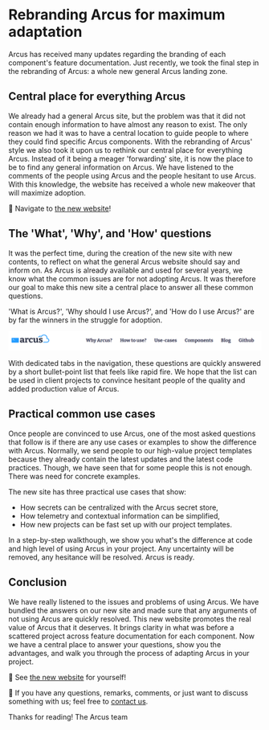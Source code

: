 # Rebranding Arcus for maximum adaptation
Arcus has received many updates regarding the branding of each component's feature documentation. Just recently, we took the final step in the rebranding of Arcus: a whole new general Arcus landing zone.

## Central place for everything Arcus
We already had a general Arcus site, but the problem was that it did not contain enough information to have almost any reason to exist. The only reason we had it was to have a central location to guide people to where they could find specific Arcus components. With the rebranding of Arcus' style we also took it upon us to rethink our central place for everything Arcus. Instead of it being a meager 'forwarding' site, it is now the place to be to find any general information on Arcus. We have listened to the comments of the people using Arcus and the people hesitant to use Arcus. With this knowledge, the website has received a whole new makeover that will maximize adoption.

🎉 Navigate to [the new website](https://arcus-azure.net/)!

## The 'What', 'Why', and 'How' questions
It was the perfect time, during the creation of the new site with new contents, to reflect on what the general Arcus website should say and inform on. As Arcus is already available and used for several years, we know what the common issues are for not adopting Arcus. It was therefore our goal to make this new site a central place to answer all these common questions.

'What is Arcus?', 'Why should I use Arcus?', and 'How do I use Arcus?' are by far the winners in the struggle for adoption.

![Arcus site navigation](media/navigation.png)

With dedicated tabs in the navigation, these questions are quickly answered by a short bullet-point list that feels like rapid fire. We hope that the list can be used in client projects to convince hesitant people of the quality and added production value of Arcus.

## Practical common use cases
Once people are convinced to use Arcus, one of the most asked questions that follow is if there are any use cases or examples to show the difference with Arcus. Normally, we send people to our high-value project templates because they already contain the latest updates and the latest code practices. Though, we have seen that for some people this is not enough. There was need for concrete examples.

The new site has three practical use cases that show:
* How secrets can be centralized with the Arcus secret store,
* How telemetry and contextual information can be simplified,
* How new projects can be fast set up with our project templates.

In a step-by-step walkthough, we show you what's the difference at code and high level of using Arcus in your project. Any uncertainty will be removed, any hesitance will be resolved. Arcus is ready.

## Conclusion
We have really listened to the issues and problems of using Arcus. We have bundled the answers on our new site and made sure that any arguments of not using Arcus are quickly resolved. This new website promotes the real value of Arcus that it deserves. It brings clarity in what was before a scattered project across feature documentation for each component. Now we have a central place to answer your questions, show you the advantages, and walk you through the process of adapting Arcus in your project.

🎉 See [the new website](https://arcus-azure.net/) for yourself!

🚩 If you have any questions, remarks, comments, or just want to discuss something with us; feel free to [contact us](https://github.com/arcus-azure/arcus/issues/new/choose).

Thanks for reading!
The Arcus team